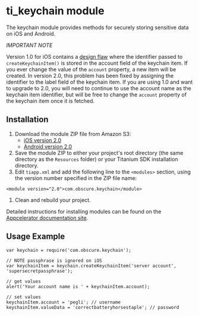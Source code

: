 ti_keychain module
==================

The keychain module provides methods for securely storing sensitive data on iOS and Android.

*IMPORTANT NOTE*

Version 1.0 for iOS contains a [design flaw](https://github.com/pegli/ti_keychain/issues/5)
where the identifier passed to `createKeychainItem()` is stored in the account field of the
keychain item.  If you ever change the value of the `account` property, a new item will be
created.  In version 2.0, this problem has been fixed by assigning the identifier to the
label field of the keychain item.  If you are using 1.0 and want to upgrade to 2.0, you
will need to continue to use the account name as the keychain item identifier, but will be
free to change the `account` property of the keychain item once it is fetched.

Installation
------------

1. Download the module ZIP file from Amazon S3:
    * [iOS version 2.0](https://pegli.github.s3.amazonaws.com/com.obscure.keychain-iphone-2.0.zip)
    * [Android version 2.0](https://pegli.github.s3.amazonaws.com/com.obscure.keychain-android-2.0.zip)
2. Save the module ZIP to either your project's root directory (the same directory as the 
   `Resources` folder) or your Titanium SDK installation directory.
1. Edit `tiapp.xml` and add the following line to the `<modules>` section, using the version number 
   specified in the ZIP file name:
```
<module version="2.0">com.obscure.keychain</module>
```
1. Clean and rebuild your project.

Detailed instructions for installing modules can be found on the
[Appcelerator documentation site](http://docs.appcelerator.com/titanium/latest/#!/guide/Using_a_Module).

Usage Example
-------------

    var keychain = require('com.obscure.keychain');

    // NOTE passphrase is ignored on iOS
    var keychainItem = keychain.createKeychainItem('server account', 'supersecretpassphrase');

    // get values
    alert('Your account name is ' + keychainItem.account);

    // set values
    keychainItem.account = 'pegli'; // username
    keychainItem.valueData = 'correctbatteryhorsestaple'; // password
